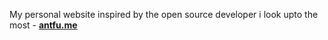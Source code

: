 My personal website inspired by the open source developer i look upto the most - **[antfu.me](https://antfu.me)**
